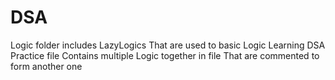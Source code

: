 ﻿# DSA

Logic folder includes LazyLogics That are used to basic Logic Learning
DSA Practice file Contains multiple Logic together in file That are commented to form another one
